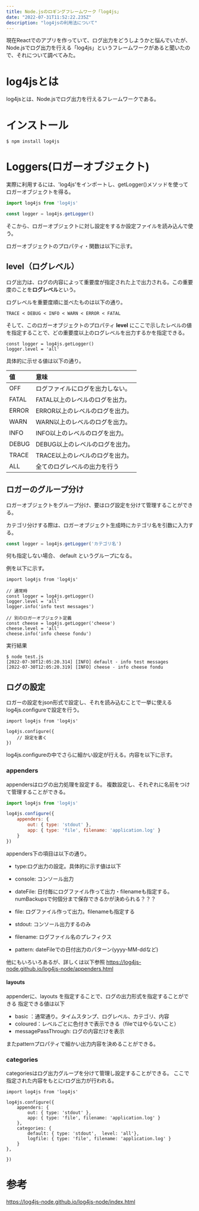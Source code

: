 ```yaml
---
title: Node.jsのロギングフレームワーク「log4js」
date: "2022-07-31T11:52:22.235Z"
description: "log4jsの利用法について"
---
```


現在Reactでのアプリを作っていて、ログ出力をどうしようかと悩んでいたが、
Node.jsでログ出力を行える「log4js」というフレームワークがあると聞いたので、それについて調べてみた。

# log4jsとは

log4jsとは、Node.jsでログ出力を行えるフレームワークである。



# インストール

```
$ npm install log4js
```

# Loggers(ロガーオブジェクト)

実際に利用するには、'log4js'をインポートし、getLogger()メソッドを使ってロガーオブジェクトを得る。

```javascript
import log4js from 'log4js'

const logger = log4js.getLogger()
```

そこから、ロガーオブジェクトに対し設定をするか設定ファイルを読み込んで使う。

ロガーオブジェクトのプロパティ・関数は以下に示す。

## level（ログレベル）

ログ出力は、ログの内容によって重要度が指定された上で出力される。この重要度のことを**ログレベル**という。

ログレベルを重要度順に並べたものは以下の通り。

```
TRACE < DEBUG < INFO < WARN < ERROR < FATAL
```

そして、このロガーオブジェクトのプロパティ **level** にここで示したレベルの値を指定することで、どの重要度以上のログレベルを出力するかを指定できる。

```
const logger = log4js.getLogger()
logger.level = 'all'
```

具体的に示せる値は以下の通り。

|値|意味|
|:---|:---|
|OFF|ログファイルにログを出力しない。|
|FATAL|FATAL以上のレベルのログを出力。|
|ERROR|ERROR以上のレベルのログを出力。|
|WARN|WARN以上のレベルのログを出力。|
|INFO|INFO以上のレベルのログを出力。|
|DEBUG|DEBUG以上のレベルのログを出力。|
|TRACE|TRACE以上のレベルのログを出力。|
|ALL|全てのログレベルの出力を行う|

## ロガーのグループ分け

ロガーオブジェクトをグループ分け、要はログ設定を分けて管理することができる。

カテゴリ分けする際は、ロガーオブジェクト生成時にカテゴリ名を引数に入力する。

```javascript
const logger = log4js.getLogger('カテゴリ名')
```

何も指定しない場合、 default というグループになる。

例を以下に示す。

```
import log4js from 'log4js'

// 通常時
const logger = log4js.getLogger()
logger.level = 'all'
logger.info('info test messages')

// 別のロガーオブジェクト定義
const cheese = log4js.getLogger('cheese')
cheese.level = 'all'
cheese.info('info cheese fondu')

```

実行結果

```
$ node test.js 
[2022-07-30T12:05:20.314] [INFO] default - info test messages
[2022-07-30T12:05:20.319] [INFO] cheese - info cheese fondu
```

## ログの設定

ロガーの設定をjson形式で設定し、それを読み込むことで一挙に使える
log4js.configureで設定を行う。
```
import log4js from 'log4js'

log4js.configure({
	// 設定を書く
})
```

log4js.configureの中でさらに細かい設定が行える。内容を以下に示す。

### appenders

appendersはログの出力処理を設定する。
複数設定し、それぞれに名前をつけて管理することができる。

```javascript
import log4js from 'log4js'

log4js.configure({
	appenders: {
		out: { type: 'stdout' }, 
		app: { type: 'file', filename: 'application.log' }
	}
})
```

appenders下の項目は以下の通り。

- type:ログ出力の設定。具体的に示す値は以下
 - console: コンソール出力
 - dateFile: 日付毎にログファイル作って出力・filenameも指定する。numBackupsで何個分まで保存できるかが決められる？？？
 - file: ログファイル作って出力。filenameも指定する
 - stdout: コンソール出力するのみ

- filename: ログファイル名のプレフィクス
- pattern: dateFileでの日付出力のパターン(yyyy-MM-ddなど)

他にもいろいろあるが、詳しくは以下参照
https://log4js-node.github.io/log4js-node/appenders.html

#### layouts

appenderに、layouts を指定することで、ログの出力形式を指定することができる
指定できる値は以下

- basic ：通常通り。タイムスタンプ、ログレベル、カテゴリ、内容
- coloured：レベルごとに色付きで表示できる（fileではやらないこと）
- messagePassThrough: ログの内容だけを表示

またpatternプロパティで細かい出力内容を決めることができる。

### categories

categoriesはログ出力グループを分けて管理し設定することができる。
ここで指定された内容をもとにrログ出力が行われる。

```
import log4js from 'log4js'

log4js.configure({
	appenders: {
		out: { type: 'stdout' }, 
		app: { type: 'file', filename: 'application.log' }
	},
	categories: {
		default: { type: 'stdout',  level: 'all'}, 
		logfile: { type: 'file', filename: 'application.log' }
	}
},

})
```

# 参考

https://log4js-node.github.io/log4js-node/index.html